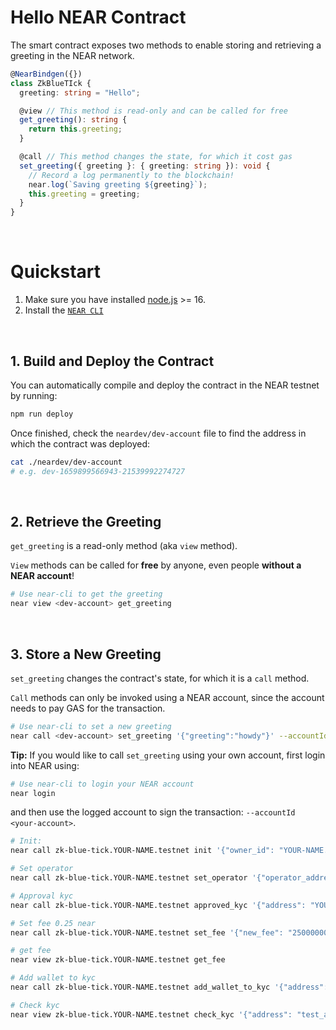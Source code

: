 # Hello NEAR Contract

The smart contract exposes two methods to enable storing and retrieving a greeting in the NEAR network.

```ts
@NearBindgen({})
class ZkBlueTIck {
  greeting: string = "Hello";

  @view // This method is read-only and can be called for free
  get_greeting(): string {
    return this.greeting;
  }

  @call // This method changes the state, for which it cost gas
  set_greeting({ greeting }: { greeting: string }): void {
    // Record a log permanently to the blockchain!
    near.log(`Saving greeting ${greeting}`);
    this.greeting = greeting;
  }
}
```

<br />

# Quickstart

1. Make sure you have installed [node.js](https://nodejs.org/en/download/package-manager/) >= 16.
2. Install the [`NEAR CLI`](https://github.com/near/near-cli#setup)

<br />

## 1. Build and Deploy the Contract
You can automatically compile and deploy the contract in the NEAR testnet by running:

```bash
npm run deploy
```

Once finished, check the `neardev/dev-account` file to find the address in which the contract was deployed:

```bash
cat ./neardev/dev-account
# e.g. dev-1659899566943-21539992274727
```

<br />

## 2. Retrieve the Greeting

`get_greeting` is a read-only method (aka `view` method).

`View` methods can be called for **free** by anyone, even people **without a NEAR account**!

```bash
# Use near-cli to get the greeting
near view <dev-account> get_greeting
```

<br />

## 3. Store a New Greeting
`set_greeting` changes the contract's state, for which it is a `call` method.

`Call` methods can only be invoked using a NEAR account, since the account needs to pay GAS for the transaction.

```bash
# Use near-cli to set a new greeting
near call <dev-account> set_greeting '{"greeting":"howdy"}' --accountId <dev-account>
```

**Tip:** If you would like to call `set_greeting` using your own account, first login into NEAR using:

```bash
# Use near-cli to login your NEAR account
near login
```

and then use the logged account to sign the transaction: `--accountId <your-account>`.


```bash
# Init:
near call zk-blue-tick.YOUR-NAME.testnet init '{"owner_id": "YOUR-NAME.testnet"}' --accountId zk-blue-tick.YOUR-NAME.testnet
```

```bash
# Set operator
near call zk-blue-tick.YOUR-NAME.testnet set_operator '{"operator_address": "YOUR-ACCOUNT-2.testnet", "value": true}' --accountId YOUR-NAME.testnet
```

```bash
# Approval kyc
near call zk-blue-tick.YOUR-NAME.testnet approved_kyc '{"address": "YOUR-ACCOUNT-test.testnet", "identifyId":"12384517623" }' --accountId YOUR-ACCOUNT-2.testnet
```

```bash
# Set fee 0.25 near
near call zk-blue-tick.YOUR-NAME.testnet set_fee '{"new_fee": "250000000000000000000000"}' --accountId YOUR-NAME.testnet
```

```bash
# get fee
near view zk-blue-tick.YOUR-NAME.testnet get_fee
```

```bash
# Add wallet to kyc
near call zk-blue-tick.YOUR-NAME.testnet add_wallet_to_kyc '{"address": "test_account.testnet"}' --accountId YOUR-NAME.testnet --deposit 0.25
```

```bash
# Check kyc
near view zk-blue-tick.YOUR-NAME.testnet check_kyc '{"address": "test_account.testnet" }'
```
